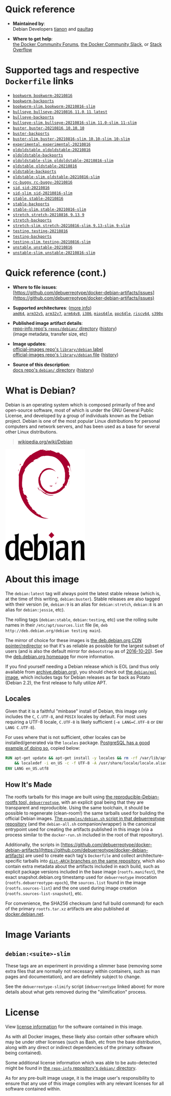 <!--

********************************************************************************

WARNING:

    DO NOT EDIT "debian/README.md"

    IT IS AUTO-GENERATED

    (from the other files in "debian/" combined with a set of templates)

********************************************************************************

-->

# Quick reference

-	**Maintained by**:  
	Debian Developers [tianon](https://qa.debian.org/developer.php?login=tianon) and [paultag](https://qa.debian.org/developer.php?login=paultag)

-	**Where to get help**:  
	[the Docker Community Forums](https://forums.docker.com/), [the Docker Community Slack](https://dockr.ly/slack), or [Stack Overflow](https://stackoverflow.com/search?tab=newest&q=docker)

# Supported tags and respective `Dockerfile` links

-	[`bookworm`, `bookworm-20210816`](https://github.com/debuerreotype/docker-debian-artifacts/blob/3714465332cd80e3d37ef7a611ad558424ecc03d/bookworm/Dockerfile)
-	[`bookworm-backports`](https://github.com/debuerreotype/docker-debian-artifacts/blob/3714465332cd80e3d37ef7a611ad558424ecc03d/bookworm/backports/Dockerfile)
-	[`bookworm-slim`, `bookworm-20210816-slim`](https://github.com/debuerreotype/docker-debian-artifacts/blob/3714465332cd80e3d37ef7a611ad558424ecc03d/bookworm/slim/Dockerfile)
-	[`bullseye`, `bullseye-20210816`, `11.0`, `11`, `latest`](https://github.com/debuerreotype/docker-debian-artifacts/blob/3714465332cd80e3d37ef7a611ad558424ecc03d/bullseye/Dockerfile)
-	[`bullseye-backports`](https://github.com/debuerreotype/docker-debian-artifacts/blob/3714465332cd80e3d37ef7a611ad558424ecc03d/bullseye/backports/Dockerfile)
-	[`bullseye-slim`, `bullseye-20210816-slim`, `11.0-slim`, `11-slim`](https://github.com/debuerreotype/docker-debian-artifacts/blob/3714465332cd80e3d37ef7a611ad558424ecc03d/bullseye/slim/Dockerfile)
-	[`buster`, `buster-20210816`, `10.10`, `10`](https://github.com/debuerreotype/docker-debian-artifacts/blob/3714465332cd80e3d37ef7a611ad558424ecc03d/buster/Dockerfile)
-	[`buster-backports`](https://github.com/debuerreotype/docker-debian-artifacts/blob/3714465332cd80e3d37ef7a611ad558424ecc03d/buster/backports/Dockerfile)
-	[`buster-slim`, `buster-20210816-slim`, `10.10-slim`, `10-slim`](https://github.com/debuerreotype/docker-debian-artifacts/blob/3714465332cd80e3d37ef7a611ad558424ecc03d/buster/slim/Dockerfile)
-	[`experimental`, `experimental-20210816`](https://github.com/debuerreotype/docker-debian-artifacts/blob/3714465332cd80e3d37ef7a611ad558424ecc03d/experimental/Dockerfile)
-	[`oldoldstable`, `oldoldstable-20210816`](https://github.com/debuerreotype/docker-debian-artifacts/blob/3714465332cd80e3d37ef7a611ad558424ecc03d/oldoldstable/Dockerfile)
-	[`oldoldstable-backports`](https://github.com/debuerreotype/docker-debian-artifacts/blob/3714465332cd80e3d37ef7a611ad558424ecc03d/oldoldstable/backports/Dockerfile)
-	[`oldoldstable-slim`, `oldoldstable-20210816-slim`](https://github.com/debuerreotype/docker-debian-artifacts/blob/3714465332cd80e3d37ef7a611ad558424ecc03d/oldoldstable/slim/Dockerfile)
-	[`oldstable`, `oldstable-20210816`](https://github.com/debuerreotype/docker-debian-artifacts/blob/3714465332cd80e3d37ef7a611ad558424ecc03d/oldstable/Dockerfile)
-	[`oldstable-backports`](https://github.com/debuerreotype/docker-debian-artifacts/blob/3714465332cd80e3d37ef7a611ad558424ecc03d/oldstable/backports/Dockerfile)
-	[`oldstable-slim`, `oldstable-20210816-slim`](https://github.com/debuerreotype/docker-debian-artifacts/blob/3714465332cd80e3d37ef7a611ad558424ecc03d/oldstable/slim/Dockerfile)
-	[`rc-buggy`, `rc-buggy-20210816`](https://github.com/debuerreotype/docker-debian-artifacts/blob/3714465332cd80e3d37ef7a611ad558424ecc03d/rc-buggy/Dockerfile)
-	[`sid`, `sid-20210816`](https://github.com/debuerreotype/docker-debian-artifacts/blob/3714465332cd80e3d37ef7a611ad558424ecc03d/sid/Dockerfile)
-	[`sid-slim`, `sid-20210816-slim`](https://github.com/debuerreotype/docker-debian-artifacts/blob/3714465332cd80e3d37ef7a611ad558424ecc03d/sid/slim/Dockerfile)
-	[`stable`, `stable-20210816`](https://github.com/debuerreotype/docker-debian-artifacts/blob/3714465332cd80e3d37ef7a611ad558424ecc03d/stable/Dockerfile)
-	[`stable-backports`](https://github.com/debuerreotype/docker-debian-artifacts/blob/3714465332cd80e3d37ef7a611ad558424ecc03d/stable/backports/Dockerfile)
-	[`stable-slim`, `stable-20210816-slim`](https://github.com/debuerreotype/docker-debian-artifacts/blob/3714465332cd80e3d37ef7a611ad558424ecc03d/stable/slim/Dockerfile)
-	[`stretch`, `stretch-20210816`, `9.13`, `9`](https://github.com/debuerreotype/docker-debian-artifacts/blob/3714465332cd80e3d37ef7a611ad558424ecc03d/stretch/Dockerfile)
-	[`stretch-backports`](https://github.com/debuerreotype/docker-debian-artifacts/blob/3714465332cd80e3d37ef7a611ad558424ecc03d/stretch/backports/Dockerfile)
-	[`stretch-slim`, `stretch-20210816-slim`, `9.13-slim`, `9-slim`](https://github.com/debuerreotype/docker-debian-artifacts/blob/3714465332cd80e3d37ef7a611ad558424ecc03d/stretch/slim/Dockerfile)
-	[`testing`, `testing-20210816`](https://github.com/debuerreotype/docker-debian-artifacts/blob/3714465332cd80e3d37ef7a611ad558424ecc03d/testing/Dockerfile)
-	[`testing-backports`](https://github.com/debuerreotype/docker-debian-artifacts/blob/3714465332cd80e3d37ef7a611ad558424ecc03d/testing/backports/Dockerfile)
-	[`testing-slim`, `testing-20210816-slim`](https://github.com/debuerreotype/docker-debian-artifacts/blob/3714465332cd80e3d37ef7a611ad558424ecc03d/testing/slim/Dockerfile)
-	[`unstable`, `unstable-20210816`](https://github.com/debuerreotype/docker-debian-artifacts/blob/3714465332cd80e3d37ef7a611ad558424ecc03d/unstable/Dockerfile)
-	[`unstable-slim`, `unstable-20210816-slim`](https://github.com/debuerreotype/docker-debian-artifacts/blob/3714465332cd80e3d37ef7a611ad558424ecc03d/unstable/slim/Dockerfile)

# Quick reference (cont.)

-	**Where to file issues**:  
	[https://github.com/debuerreotype/docker-debian-artifacts/issues](https://github.com/debuerreotype/docker-debian-artifacts/issues)

-	**Supported architectures**: ([more info](https://github.com/docker-library/official-images#architectures-other-than-amd64))  
	[`amd64`](https://hub.docker.com/r/amd64/debian/), [`arm32v5`](https://hub.docker.com/r/arm32v5/debian/), [`arm32v7`](https://hub.docker.com/r/arm32v7/debian/), [`arm64v8`](https://hub.docker.com/r/arm64v8/debian/), [`i386`](https://hub.docker.com/r/i386/debian/), [`mips64le`](https://hub.docker.com/r/mips64le/debian/), [`ppc64le`](https://hub.docker.com/r/ppc64le/debian/), [`riscv64`](https://hub.docker.com/r/riscv64/debian/), [`s390x`](https://hub.docker.com/r/s390x/debian/)

-	**Published image artifact details**:  
	[repo-info repo's `repos/debian/` directory](https://github.com/docker-library/repo-info/blob/master/repos/debian) ([history](https://github.com/docker-library/repo-info/commits/master/repos/debian))  
	(image metadata, transfer size, etc)

-	**Image updates**:  
	[official-images repo's `library/debian` label](https://github.com/docker-library/official-images/issues?q=label%3Alibrary%2Fdebian)  
	[official-images repo's `library/debian` file](https://github.com/docker-library/official-images/blob/master/library/debian) ([history](https://github.com/docker-library/official-images/commits/master/library/debian))

-	**Source of this description**:  
	[docs repo's `debian/` directory](https://github.com/docker-library/docs/tree/master/debian) ([history](https://github.com/docker-library/docs/commits/master/debian))

# What is Debian?

Debian is an operating system which is composed primarily of free and open-source software, most of which is under the GNU General Public License, and developed by a group of individuals known as the Debian project. Debian is one of the most popular Linux distributions for personal computers and network servers, and has been used as a base for several other Linux distributions.

> [wikipedia.org/wiki/Debian](https://en.wikipedia.org/wiki/Debian)

![logo](https://raw.githubusercontent.com/docker-library/docs/b449be7df57e9ed9086bb5821bfb5d6cdc5d67a4/debian/logo.png)

# About this image

The `debian:latest` tag will always point the latest stable release (which is, at the time of this writing, `debian:buster`). Stable releases are also tagged with their version (ie, `debian:9` is an alias for `debian:stretch`, `debian:8` is an alias for `debian:jessie`, etc).

The rolling tags (`debian:stable`, `debian:testing`, etc) use the rolling suite names in their `/etc/apt/sources.list` file (ie, `deb http://deb.debian.org/debian testing main`).

The mirror of choice for these images is [the deb.debian.org CDN pointer/redirector](https://deb.debian.org) so that it's as reliable as possible for the largest subset of users (and is also the default mirror for `debootstrap` as of [2016-10-20](https://anonscm.debian.org/cgit/d-i/debootstrap.git/commit/?id=9e8bc60ad1ccf3a25ce7890526b70059f3e770de)). See the [deb.debian.org homepage](https://deb.debian.org) for more information.

If you find yourself needing a Debian release which is EOL (and thus only available from [archive.debian.org](http://archive.debian.org)), you should check out [the `debian/eol` image](https://hub.docker.com/r/debian/eol/), which includes tags for Debian releases as far back as Potato (Debian 2.2), the first release to fully utilize APT.

## Locales

Given that it is a faithful "minbase" install of Debian, this image only includes the `C`, `C.UTF-8`, and `POSIX` locales by default. For most uses requiring a UTF-8 locale, `C.UTF-8` is likely sufficient (`-e LANG=C.UTF-8` or `ENV LANG C.UTF-8`).

For uses where that is not sufficient, other locales can be installed/generated via the `locales` package. [PostgreSQL has a good example of doing so](https://github.com/docker-library/postgres/blob/69bc540ecfffecce72d49fa7e4a46680350037f9/9.6/Dockerfile#L21-L24), copied below:

```dockerfile
RUN apt-get update && apt-get install -y locales && rm -rf /var/lib/apt/lists/* \
	&& localedef -i en_US -c -f UTF-8 -A /usr/share/locale/locale.alias en_US.UTF-8
ENV LANG en_US.utf8
```

## How It's Made

The rootfs tarballs for this image are built using [the reproducible-Debian-rootfs tool, `debuerreotype`](https://github.com/debuerreotype/debuerreotype), with an explicit goal being that they are transparent and reproducible. Using the same toolchain, it should be possible to regenerate (clean-room!) the same tarballs used for building the official Debian images. [The `examples/debian.sh` script in that debuerreotype repository](https://github.com/debuerreotype/debuerreotype/blob/master/examples/debian.sh) (and the `debian-all.sh` companion/wrapper) is the canonical entrypoint used for creating the artifacts published in this image (via a process similar to the `docker-run.sh` included in the root of that repository).

Additionally, the scripts in [https://github.com/debuerreotype/docker-debian-artifacts](https://github.com/debuerreotype/docker-debian-artifacts) are used to create each tag's `Dockerfile` and collect architecture-specific tarballs into [`dist-ARCH` branches on the same repository](https://github.com/debuerreotype/docker-debian-artifacts/branches), which also contain extra metadata about the artifacts included in each build, such as explicit package versions included in the base image (`rootfs.manifest`), the exact snapshot.debian.org timestamp used for `debuerreotype` invocation (`rootfs.debuerreotype-epoch`), the `sources.list` found in the image (`rootfs.sources-list`) and the one used during image creation (`rootfs.sources-list-snapshot`), etc.

For convenience, the SHA256 checksum (and full build command) for each of the primary `rootfs.tar.xz` artifacts are also published at [docker.debian.net](https://docker.debian.net/).

# Image Variants

## `debian:<suite>-slim`

These tags are an experiment in providing a slimmer base (removing some extra files that are normally not necessary within containers, such as man pages and documentation), and are definitely subject to change.

See the `debuerreotype-slimify` script (`debuerreotype` linked above) for more details about what gets removed during the "slimification" process.

# License

View [license information](https://www.debian.org/social_contract#guidelines) for the software contained in this image.

As with all Docker images, these likely also contain other software which may be under other licenses (such as Bash, etc from the base distribution, along with any direct or indirect dependencies of the primary software being contained).

Some additional license information which was able to be auto-detected might be found in [the `repo-info` repository's `debian/` directory](https://github.com/docker-library/repo-info/tree/master/repos/debian).

As for any pre-built image usage, it is the image user's responsibility to ensure that any use of this image complies with any relevant licenses for all software contained within.
